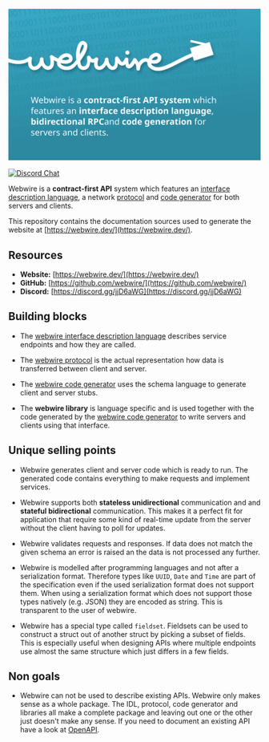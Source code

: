 ![webwire logo](./teaser.svg)

[![Discord Chat](https://img.shields.io/discord/726922033039933472?label=Discord+Chat&color=%23677bc4&logo=discord&logoColor=white&style=for-the-badge)](https://discord.gg/jjD6aWG)

Webwire is a **contract-first API** system which features an
[interface description language](/idl.md),
a network [protocol](/protocol.md) and
[code generator](/codegen.md) for both servers and clients.

This repository contains the documentation sources used to generate
the website at [https://webwire.dev/](https://webwire.dev/).

## Resources

- **Website:** [https://webwire.dev/](https://webwire.dev/)
- **GitHub:** [https://github.com/webwire/](https://github.com/webwire/)
- **Discord:** [https://discord.gg/jjD6aWG](https://discord.gg/jjD6aWG)

## Building blocks

- The [webwire interface description language](/idl.md)
  describes service endpoints and how they are called.

- The [webwire protocol](/protocol.md) is the actual representation
  how data is transferred between client and server.

- The [webwire code generator](/codegen.md) uses the schema
  language to generate client and server stubs.

- The **webwire library** is language specific and is used together
  with the code generated by the [webwire code generator](/codegen.md)
  to write servers and clients using that interface.


## Unique selling points

- Webwire generates client and server code which is ready to run. The
  generated code contains everything to make requests and implement
  services.

- Webwire supports both **stateless unidirectional** communication and and
  **stateful bidirectional** communication. This makes it a perfect fit for
  application that require some kind of real-time update from the server
  without the client having to poll for updates.

- Webwire validates requests and responses. If data does not match the
  given schema an error is raised an the data is not processed any
  further.

- Webwire is modelled after programming languages and not after a
  serialization format. Therefore types like `UUID`, `Date` and `Time`
  are part of the specification even if the used serialization format
  does not support them. When using a serialization format which does
  not support those types natively (e.g. JSON) they are encoded as
  string. This is transparent to the user of webwire.

- Webwire has a special type called `fieldset`. Fieldsets can be used to
  construct a struct out of another struct by picking a subset of fields.
  This is especially useful when designing APIs where multiple endpoints
  use almost the same structure which just differs in a few fields.


## Non goals

- Webwire can not be used to describe existing APIs. Webwire only makes
  sense as a whole package. The IDL, protocol, code generator and
  libraries all make a complete package and leaving out one or the other
  just doesn't make any sense. If you need to document an existing API
  have a look at
  [OpenAPI](https://swagger.io/docs/specification/about/).
